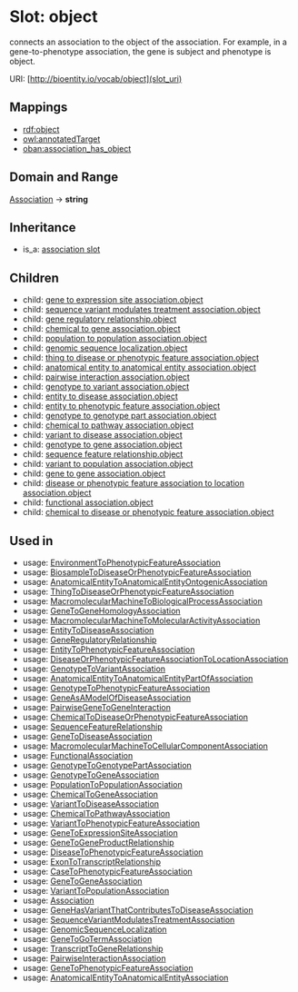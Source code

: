 # Slot: object


connects an association to the object of the association. For example, in a gene-to-phenotype association, the gene is subject and phenotype is object.

URI: [http://bioentity.io/vocab/object](slot_uri)
## Mappings

 * [rdf:object](http://purl.obolibrary.org/obo/rdf_object)
 * [owl:annotatedTarget](http://purl.obolibrary.org/obo/owl_annotatedTarget)
 * [oban:association_has_object](http://purl.obolibrary.org/obo/oban_association_has_object)
## Domain and Range

[Association](Association.md) -> **string**
## Inheritance

 *  is_a: [association slot](association_slot.md)
## Children

 *  child: [gene to expression site association.object](gene_to_expression_site_association_object.md)
 *  child: [sequence variant modulates treatment association.object](sequence_variant_modulates_treatment_association_object.md)
 *  child: [gene regulatory relationship.object](gene_regulatory_relationship_object.md)
 *  child: [chemical to gene association.object](chemical_to_gene_association_object.md)
 *  child: [population to population association.object](population_to_population_association_object.md)
 *  child: [genomic sequence localization.object](genomic_sequence_localization_object.md)
 *  child: [thing to disease or phenotypic feature association.object](thing_to_disease_or_phenotypic_feature_association_object.md)
 *  child: [anatomical entity to anatomical entity association.object](anatomical_entity_to_anatomical_entity_association_object.md)
 *  child: [pairwise interaction association.object](pairwise_interaction_association_object.md)
 *  child: [genotype to variant association.object](genotype_to_variant_association_object.md)
 *  child: [entity to disease association.object](entity_to_disease_association_object.md)
 *  child: [entity to phenotypic feature association.object](entity_to_phenotypic_feature_association_object.md)
 *  child: [genotype to genotype part association.object](genotype_to_genotype_part_association_object.md)
 *  child: [chemical to pathway association.object](chemical_to_pathway_association_object.md)
 *  child: [variant to disease association.object](variant_to_disease_association_object.md)
 *  child: [genotype to gene association.object](genotype_to_gene_association_object.md)
 *  child: [sequence feature relationship.object](sequence_feature_relationship_object.md)
 *  child: [variant to population association.object](variant_to_population_association_object.md)
 *  child: [gene to gene association.object](gene_to_gene_association_object.md)
 *  child: [disease or phenotypic feature association to location association.object](disease_or_phenotypic_feature_association_to_location_association_object.md)
 *  child: [functional association.object](functional_association_object.md)
 *  child: [chemical to disease or phenotypic feature association.object](chemical_to_disease_or_phenotypic_feature_association_object.md)
## Used in

 *  usage: [EnvironmentToPhenotypicFeatureAssociation](EnvironmentToPhenotypicFeatureAssociation.md)
 *  usage: [BiosampleToDiseaseOrPhenotypicFeatureAssociation](BiosampleToDiseaseOrPhenotypicFeatureAssociation.md)
 *  usage: [AnatomicalEntityToAnatomicalEntityOntogenicAssociation](AnatomicalEntityToAnatomicalEntityOntogenicAssociation.md)
 *  usage: [ThingToDiseaseOrPhenotypicFeatureAssociation](ThingToDiseaseOrPhenotypicFeatureAssociation.md)
 *  usage: [MacromolecularMachineToBiologicalProcessAssociation](MacromolecularMachineToBiologicalProcessAssociation.md)
 *  usage: [GeneToGeneHomologyAssociation](GeneToGeneHomologyAssociation.md)
 *  usage: [MacromolecularMachineToMolecularActivityAssociation](MacromolecularMachineToMolecularActivityAssociation.md)
 *  usage: [EntityToDiseaseAssociation](EntityToDiseaseAssociation.md)
 *  usage: [GeneRegulatoryRelationship](GeneRegulatoryRelationship.md)
 *  usage: [EntityToPhenotypicFeatureAssociation](EntityToPhenotypicFeatureAssociation.md)
 *  usage: [DiseaseOrPhenotypicFeatureAssociationToLocationAssociation](DiseaseOrPhenotypicFeatureAssociationToLocationAssociation.md)
 *  usage: [GenotypeToVariantAssociation](GenotypeToVariantAssociation.md)
 *  usage: [AnatomicalEntityToAnatomicalEntityPartOfAssociation](AnatomicalEntityToAnatomicalEntityPartOfAssociation.md)
 *  usage: [GenotypeToPhenotypicFeatureAssociation](GenotypeToPhenotypicFeatureAssociation.md)
 *  usage: [GeneAsAModelOfDiseaseAssociation](GeneAsAModelOfDiseaseAssociation.md)
 *  usage: [PairwiseGeneToGeneInteraction](PairwiseGeneToGeneInteraction.md)
 *  usage: [ChemicalToDiseaseOrPhenotypicFeatureAssociation](ChemicalToDiseaseOrPhenotypicFeatureAssociation.md)
 *  usage: [SequenceFeatureRelationship](SequenceFeatureRelationship.md)
 *  usage: [GeneToDiseaseAssociation](GeneToDiseaseAssociation.md)
 *  usage: [MacromolecularMachineToCellularComponentAssociation](MacromolecularMachineToCellularComponentAssociation.md)
 *  usage: [FunctionalAssociation](FunctionalAssociation.md)
 *  usage: [GenotypeToGenotypePartAssociation](GenotypeToGenotypePartAssociation.md)
 *  usage: [GenotypeToGeneAssociation](GenotypeToGeneAssociation.md)
 *  usage: [PopulationToPopulationAssociation](PopulationToPopulationAssociation.md)
 *  usage: [ChemicalToGeneAssociation](ChemicalToGeneAssociation.md)
 *  usage: [VariantToDiseaseAssociation](VariantToDiseaseAssociation.md)
 *  usage: [ChemicalToPathwayAssociation](ChemicalToPathwayAssociation.md)
 *  usage: [VariantToPhenotypicFeatureAssociation](VariantToPhenotypicFeatureAssociation.md)
 *  usage: [GeneToExpressionSiteAssociation](GeneToExpressionSiteAssociation.md)
 *  usage: [GeneToGeneProductRelationship](GeneToGeneProductRelationship.md)
 *  usage: [DiseaseToPhenotypicFeatureAssociation](DiseaseToPhenotypicFeatureAssociation.md)
 *  usage: [ExonToTranscriptRelationship](ExonToTranscriptRelationship.md)
 *  usage: [CaseToPhenotypicFeatureAssociation](CaseToPhenotypicFeatureAssociation.md)
 *  usage: [GeneToGeneAssociation](GeneToGeneAssociation.md)
 *  usage: [VariantToPopulationAssociation](VariantToPopulationAssociation.md)
 *  usage: [Association](Association.md)
 *  usage: [GeneHasVariantThatContributesToDiseaseAssociation](GeneHasVariantThatContributesToDiseaseAssociation.md)
 *  usage: [SequenceVariantModulatesTreatmentAssociation](SequenceVariantModulatesTreatmentAssociation.md)
 *  usage: [GenomicSequenceLocalization](GenomicSequenceLocalization.md)
 *  usage: [GeneToGoTermAssociation](GeneToGoTermAssociation.md)
 *  usage: [TranscriptToGeneRelationship](TranscriptToGeneRelationship.md)
 *  usage: [PairwiseInteractionAssociation](PairwiseInteractionAssociation.md)
 *  usage: [GeneToPhenotypicFeatureAssociation](GeneToPhenotypicFeatureAssociation.md)
 *  usage: [AnatomicalEntityToAnatomicalEntityAssociation](AnatomicalEntityToAnatomicalEntityAssociation.md)
